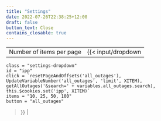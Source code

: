 ```yaml
---
title: "Settings"
date: 2022-07-26T22:38:25+12:00
draft: false
button_text: Close
contains_closable: true
---
```

|  |  |
| ----------- | ----------- |
| Number of items per page | {{< input/dropdown 
    class = "settings-dropdown" 
    id = "ipp"
    click = `resetPageAndOffsets('all_outages'),
    UpdateVariableNumber('all_outages', 'limit', XITEM),
    getAllOutages('&search=' + variables.all_outages.search),
    this.$cookies.set('ipp', XITEM)`
    items = "10, 25, 50, 100"
    button = "all_outages"
>}} |